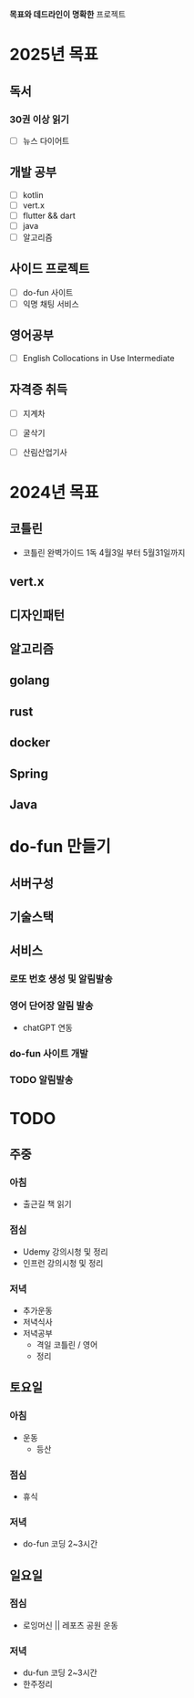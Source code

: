 **목표와 데드라인이 명확한** 프로젝트


# 2025년 목표

## 독서
### 30권 이상 읽기
- [ ] 뉴스 다이어트

## 개발 공부
- [ ] kotlin
- [ ] vert.x
- [ ] flutter && dart
- [ ] java
- [ ] 알고리즘

## 사이드 프로젝트
- [ ] do-fun 사이트
- [ ] 익명 채팅 서비스

## 영어공부
- [ ] English Collocations in Use Intermediate

## 자격증 취득
- [ ] 지계차
- [ ] 굴삭기
- [ ] 산림산업기사


# 2024년 목표
## 코틀린
* 코틀린 완벽가이드 1독 4월3일 부터 5월31일까지

## vert.x

## 디자인패턴

## 알고리즘

## golang

## rust

## docker

## Spring

## Java


# do-fun 만들기

## 서버구성

## 기술스택

## 서비스

### 로또 번호 생성 및 알림발송

### 영어 단어장 알림 발송
- chatGPT 연동

### do-fun 사이트 개발

### TODO 알림발송


# TODO

## 주중
### 아침
- 출근길 책 읽기

### 점심
* Udemy 강의시청 및 정리
* 인프런 강의시청 및 정리
### 저녁
- 추가운동
- 저녁식사
- 저녁공부
	- 격일 코틀린 / 영어
	- 정리

## 토요일
### 아침
- 운동
	- 등산 

### 점심
- 휴식
### 저녁
- do-fun 코딩 2~3시간

## 일요일

### 점심
- 로잉머신 || 레포츠 공원 운동
### 저녁
- du-fun 코딩 2~3시간
- 한주정리